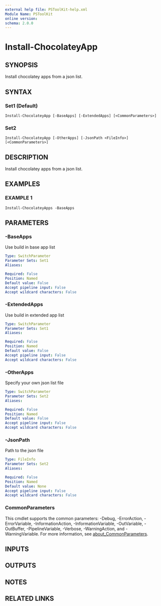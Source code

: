 ```yaml
---
external help file: PSToolKit-help.xml
Module Name: PSToolKit
online version:
schema: 2.0.0
---
```


# Install-ChocolateyApp

## SYNOPSIS
Install chocolatey apps from a json list.

## SYNTAX

### Set1 (Default)
```
Install-ChocolateyApp [-BaseApps] [-ExtendedApps] [<CommonParameters>]
```

### Set2
```
Install-ChocolateyApp [-OtherApps] [-JsonPath <FileInfo>] [<CommonParameters>]
```

## DESCRIPTION
Install chocolatey apps from a json list.

## EXAMPLES

### EXAMPLE 1
```
Install-ChocolateyApps -BaseApps
```

## PARAMETERS

### -BaseApps
Use build in base app list

```yaml
Type: SwitchParameter
Parameter Sets: Set1
Aliases:

Required: False
Position: Named
Default value: False
Accept pipeline input: False
Accept wildcard characters: False
```

### -ExtendedApps
Use build in extended app list

```yaml
Type: SwitchParameter
Parameter Sets: Set1
Aliases:

Required: False
Position: Named
Default value: False
Accept pipeline input: False
Accept wildcard characters: False
```

### -OtherApps
Specify your own json list file

```yaml
Type: SwitchParameter
Parameter Sets: Set2
Aliases:

Required: False
Position: Named
Default value: False
Accept pipeline input: False
Accept wildcard characters: False
```

### -JsonPath
Path to the json file

```yaml
Type: FileInfo
Parameter Sets: Set2
Aliases:

Required: False
Position: Named
Default value: None
Accept pipeline input: False
Accept wildcard characters: False
```

### CommonParameters
This cmdlet supports the common parameters: -Debug, -ErrorAction, -ErrorVariable, -InformationAction, -InformationVariable, -OutVariable, -OutBuffer, -PipelineVariable, -Verbose, -WarningAction, and -WarningVariable. For more information, see [about_CommonParameters](http://go.microsoft.com/fwlink/?LinkID=113216).

## INPUTS

## OUTPUTS

## NOTES

## RELATED LINKS
